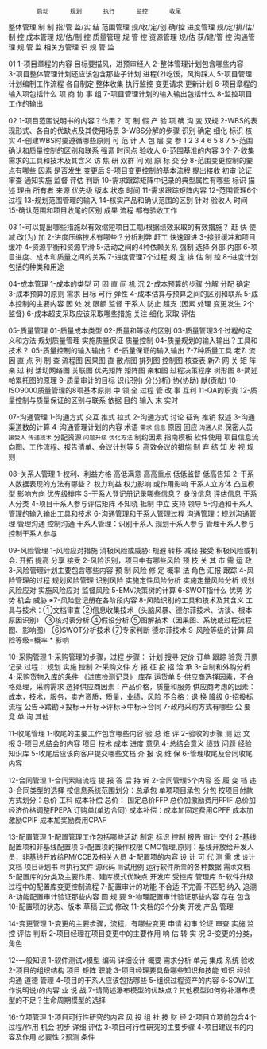 			启动		规划 		执行 		监控 		收尾
整体管理 		制 		制 			指/管  		监/实 		结
范围管理 				规/收/定/创 				确/控
进度管理 				规/定/排/估/制 			控
成本管理 				规/估/制 				控
质量管理 				规 			管 			控
资源管理 				规/估 		获/建/管 	控
沟通管理 				规 			管 			监
相关方管理 	识 		规 			管 			监

01
1-项目章程的内容
	目标要描风，进预审经人
2-整体管理计划包含哪些内容	
3-项目整体管理计划还应该包含那些子计划
	进程(2)吃饭，风狗踩人
5-项目管理计划编制工作流程
	各自制定 整体收集 执行监控 变更请求 更新计划
6-项目章程的输入项包括什么
	项 商 协 事 组
7-项目管理计划的输入输出包括什么
8-监控项目工作的输出

02
1-项目范围说明书的内容？作用？
	可 制 假 产 验 项
	确 沟 变 双规
2-WBS的表现形式、各自的优缺点及其使用场景
3-WBS分解的步骤
	识别 确定 细化 标识 核实
4-创建WBS时要遵循哪些原则
	可 范 计 人 包 层 变 参
	1  2  3 4  6  5 8  7
5-范围确认和质量控制的区别和联系
	强调 时间点 验收人
6-范围基准的内容
	3个
7-收集需求的工具和技术及其含义
	访 焦 研 双群 问 观 原 标 交 分
8-范围变更控制的要点有哪些
	因素 是否发生 变更后
9-项目变更控制的基本流程
	提出接收 初审 论证 审查 通知实施 监督 评估 判断
10-需求跟踪矩阵中记录的典型属性有哪些
	标识 描述 理由 所有者 来源 优先级 版本 状态 时间
11-需求跟踪矩阵内容
12-范围管理6个过程
13-规划范围管理的输入
14-核实产品和确认范围的区别
	针对 验收人 时间
15-确认范围和项目收尾的区别
	成果 流程 都有验收工作

03
1-可以提出哪些措施以有效缩短项目工期/根据绩效采取的有效措施？
	赶 快 使 减 改(为) 加
2-进度压缩技术有哪些？分析利弊
	赶工 快速跟进
3-接驳缓冲和项目缓冲
4-资源平衡和资源平滑
5-活动之间的4种依赖关系
	强制 选择 外部 内部
6-项目进度、成本和质量之间的关系
7-进度管理7个过程
	规 定 排 估 制 控
8-进度计划包括的种类和用途

04-成本管理
1-成本的类型
	可 固 直 间 机 沉
2-成本预算的步骤
	分解 分配 确定
3-成本预算的原则
	需求 目标 可行 弹性
4-成本估算与预算之间的区别和联系
5-成本控制的主要内容
	因 处 发 限额 监督 干系人 防止 超支
	(因素 处理 变更发生 2个监督)
6-成本超支采取应该采取哪些措施
	关注 细化 采取 评估

05-质量管理
01-质量成本类型
02-质量和等级的区别
03-质量管理3个过程的定义和方法
	规划质量管理 实施质量保证 质量控制
04-质量规划的输入输出？工具和技术？
05-质量控制的输入输出？
6-质量保证的输入输出
7-7种质量工具
	老7: 流 因 直 点 列 制 查
		流程图 因果图 直 散点图 排列图 控制图 核查表
	新7: 网 关 矩 阵 亲 过 树
		活动网络图 关联图 优先矩阵 矩阵图 亲和图 过程决策程序 树形图 
8-简述帕累托图的原理
9-质量审计的目标
	识(识别) 分(分析) 协(协助) 献(贡献)
10-ISO9000质量管理的8项基本原则
	中 领 全 过程 管 改 事 互利
11-QA的职责
12-质量控制与质量保证的区别与联系
	依据 目的 输入 末 实时

07-沟通管理
1-沟通方式
	交互 推式 拉式
2-沟通方式
	讨论 征询 推销 叙述 
3-沟通渠道数的计算
4-沟通管理计划的内容
	术语 `需求` `信息` 原因 回应 `沟通人员` 保密人员 `接受人` `传递技术` 分配资源 `问题升级` `优化方法` 制约因素 指南模板 软件使用
	项目信息流向图、工作流程、报告清单、会议计划等
5-高效会议的措施
	制 弃 结 知 发 视 规则

08-关系人管理
1-权利、利益方格
	高低满意 高高重点 低低监督 低高告知
2-干系人数据表现的方法有哪些？
	权力利益 权力影响 或作用影响 干系人立方体 凸显模型 影响方向 优先级排序
3-干系人登记册记录哪些信息？
	身份信息 评估信息 干系人分类
4-项目干系人参与评估矩阵
	不知晓 抵制 中立 支持 领导
5-沟通和干系人管理的输入输出工具和技术
6-沟通管理和干系人管理过程
	沟通管理：规划沟通管理 管理沟通 控制沟通
	干系人管理：识别干系人 规划干系人参与 管理干系人参与 控制干系人参与

09-风险管理
1-风险应对措施
	消极风险或威胁: 规避 转移 减轻 接受
	积极风险或机会: 开拓 提高 分享 接受
2-风险识别，项目中有哪些风险
	预 技 关 其 市 需 运 政
3-风险管理计划主要包含哪些内容
	预 制 风险 修 定 概率 法 角色 汇报 跟踪
4-风险管理的过程
	规划风险管理 识别风险 实施定性风险分析 实施定量风险分析 规划风险应对 实施风险应对 监督风险
5-EMV决策树的计算
6-SWOT指什么
	优势 劣势 机会 威胁
※7-风险登记册在各阶段内容
8-风险识别的工具和技术及其含义
	工具与技术：①文档审查 ②信息收集技术（头脑风暴、德尔菲技术、访谈、根本原因识别） ③核对表分析 ④假设分析
		⑤图解技术（因果图、系统或过程流程图、影响图） ⑥SWOT分析技术 ⑦专家判断
	德尔菲技术
9-风险等级的计算
	风险等级=概率 * 影响

10-采购管理
1-采购管理的步骤，过程
	步骤： 计划 搜寻 定价 订单 跟踪 验货 开票 记录
	过程： 规划 实施 控制
2-采购文件
	方 报 征 投 招 洽 承
3-自制和外购分析
4-采购货物入库的条件
	《进库检测记录》 库存 运货单
5-供应商选择因素，不合格处理，采购需求
	选择供应商因素：产品价格，质量和服务
	供应商考虑的因素：成本，技术，服务，卖方资质，质量，业绩，风险
	不合格：退 换 降级
6-招投标流程
	公告->踏勘->投标->开标->评标->中标->合同
7-政府采购方式有哪些
	公 要 竞 单 询 其他

11-收尾管理
1-收尾的主要工作包含哪些内容
	验 总 维 评
2-验收的步骤
	测 运 文 报
3-项目总结会的内容
	项目 技术 成本 进度 意见
4-总结会意义
	绩效 问题 经验 知识库
5-收尾后应该向客户提交哪些文档
	介 报 说 维 保
6-管理收尾及合同收尾内容

12-合同管理
1-合同索赔流程
	提 报 答 后 持 诉
2-合同管理5个内容
	签 履 变 档 违
3-合同类型的选择
	按信息系统范围划分：总承包 单项项目承包 分包
	按项目付款方式划分：总价 工料 成本补偿
		总价： 固定总价FFP 总价加激励费用FPIF 总价加经济价格调整FPEPA 订购单(单边合同)
		成本补偿：成本加固定费用CPFF 成本加激励CPIF 成本加奖励费用CPAF

13-配置管理
1-配置管理工作包括哪些活动
	制定 标识 控制 报告 审计 交付
2-基线配置项和非基线配置项
3-配置项的操作权限
	CMO管理,原则：基线开放给开发人员，非基线开放给PM/CCB及相关人员
4-配置项的内容
	设 计 可 代 测 需 求
	`设`计文档 项目`计`划书 `可`执行文件 源`代`码 `测`试用例 运行软件所`需`的各种数据 需`求`文档 
5-配置库的分类及主要作用、建库模式优缺点
	开发库 受控库 管理库
6-软件升级过程中的配置库变更控制流程
7-配置审计的功能
	不合适 不完善 不匹配 纳入 追溯
8-功能配置审计验证那些内容
	圆 规 要
9-物理配置审计验证那些内容
	存在 包含
10-配置项的状态、版本
	草稿 正式 修改
11-文档的3个分类
	开发 产品 管理

14-变更管理
1-变更的主要步骤，流程，有哪些变更
	申请 初审 论证 审查 实施 监控 评估 判断
2-项目经理在项目变更中的主要作用
	响 估 转 实 况
3-变更的分类，角色

12-一般知识
1-软件测试v模型
	编码 详细设计 概要 需求分析 
	单元 集成 系统 验收
2-项目的组织结构
	项目 矩阵 职能
3-项目经理要具备哪些知识和技能
	知识 经验 沟通 道德 管理
4-项目的干系人应该包括哪些
5-组织过程资产的内容
6-SOW(工作说明说)的内容 
	业 说 战
7-请简述瀑布模型的优缺点？其他模型如何弥补瀑布模型的不足？生命周期模型的选择

16-立项管理
1-项目可行性研究的内容
	风 投 组 社 技 财 经 
2-项目立项前包含4个过程/作用
	机会 初步 详细 评估
3-项目可行性研究的主要步骤
4-项目建议书的内容及作用
	必要性 2预测 条件